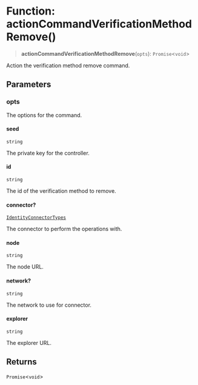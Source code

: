 # Function: actionCommandVerificationMethodRemove()

> **actionCommandVerificationMethodRemove**(`opts`): `Promise`\<`void`\>

Action the verification method remove command.

## Parameters

### opts

The options for the command.

#### seed

`string`

The private key for the controller.

#### id

`string`

The id of the verification method to remove.

#### connector?

[`IdentityConnectorTypes`](../type-aliases/IdentityConnectorTypes.md)

The connector to perform the operations with.

#### node

`string`

The node URL.

#### network?

`string`

The network to use for connector.

#### explorer

`string`

The explorer URL.

## Returns

`Promise`\<`void`\>
